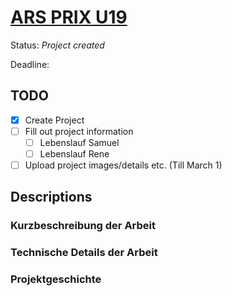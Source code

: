# [ARS PRIX U19](https://calls.ars.electronica.art/2024/u19/project/edit/9909/)

Status: *Project created*

Deadline: 

## TODO

- [x] Create Project
- [ ] Fill out project information
  - [ ] Lebenslauf Samuel
  - [ ] Lebenslauf Rene
- [ ] Upload project images/details etc. (Till March 1)

## Descriptions

### Kurzbeschreibung der Arbeit

### Technische Details der Arbeit

### Projektgeschichte

